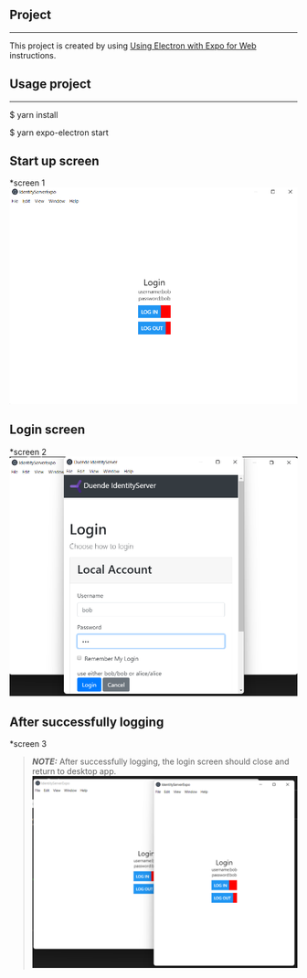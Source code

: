 ## Project
---
This project is created by using [Using Electron with Expo for Web](https://docs.expo.dev/guides/using-electron/) instructions.

## Usage project
---
$ yarn install

$ yarn expo-electron start

## Start up screen
*screen 1
![Start screen](./assets/screen1.png "Start up screen")

## Login screen
*screen 2
![Login screen](./assets/screen2.png "Login screen")

## After successfully logging 
*screen 3
> **_NOTE:_**  After successfully logging, the login screen should close and return to desktop app.
![successfully logging](./assets/screen3.png "successfully logging ")
